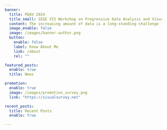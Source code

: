 ```yaml
---
banner:
  title: PDAV 2024
  title_small: IEEE VIS Workshop on Progressive Data Analysis and Visualization
  content: The increasing amount of data is a long-standing challenge for data analysis systems. Although building interactive systems has been a central focus of the visualization community, when applied to large-scale data and complex algorithms, most current visualization systems suffer from long, unmanaged computation delays between user interactions and system responses, rendering them unusable. The critical challenge we face here is to make a system’s latency manageable, ultimately ensuring it remains below the golden limits of human latency regardless of the amount of input data and complexity of algorithms. <br>  Progressive Data Analysis and Visualization (PDAV) is a novel programming paradigm to control latency by replacing long computations with a series of smaller computations with bounded latency, improving iteratively until the whole computation is completed or until the user is satisfied with the latest iteration. Thus, PDAV computations also need to inform the user about the quality of the result to allow early decisions with controlled quality.<br>With PDAV, visual exploration systems can scale to large data sizes and use complex algorithms interactively, provided they are adapted to run progressively<br>The workshop will present state-of-the-art research and work-in-progress to design and implement PDAV systems.
  image_enable: false
  image: /images/banner-author.png
  button:
    enable: false
    label: Know About Me
    link: /about
    rel: ""

featured_posts:
  enable: true
  title: News

promotion:
  enable: true
  image: /images/promotion_survey.png
  link: "https://visualsurvey.net"

recent_posts:
  title: Recent Posts
  enable: true

---
```

